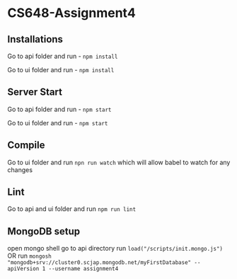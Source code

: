 # CS648-Assignment4

## Installations

Go to api folder and run - `npm install`

Go to ui folder and run - `npm install`

## Server Start

Go to api folder and run - `npm start`

Go to ui folder and run - `npm start`

## Compile

Go to ui folder and run `npn run watch` which will allow babel to watch for any changes

## Lint

Go to api and ui folder and run `npm run lint`

## MongoDB setup

open mongo shell 
go to api directory
run `load("/scripts/init.mongo.js")` 
    OR run `mongosh "mongodb+srv://cluster0.scjap.mongodb.net/myFirstDatabase" --apiVersion 1 --username assignment4`

